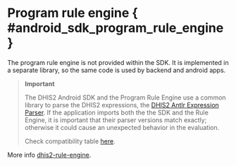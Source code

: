 # Program rule engine { #android_sdk_program_rule_engine }

The program rule engine is not provided within the SDK. It is implemented in a separate library, so the same code is used by backend and android apps.

> **Important**
>
> The DHIS2 Android SDK and the Program Rule Engine use a common library to parse the DHIS2 expressions, the [DHIS2 Antlr Expression Parser](https://github.com/dhis2/dhis2-antlr-expression-parser). If the application imports both the the SDK and the Rule Engine, it is important that their parser versions match exactly; otherwise it could cause an unexpected behavior in the evaluation.
>
> Check compatibility table [here](#android_sdk_compatibility).

More info [dhis2-rule-engine](https://github.com/dhis2/dhis2-rule-engine).
